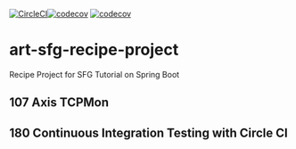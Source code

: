 [![CircleCI](https://circleci.com/gh/artshishkin/art-sfg-recipe-project.svg?style=svg)](https://circleci.com/gh/artshishkin/art-sfg-recipe-project)[![codecov](https://codecov.io/gh/artshishkin/art-sfg-recipe-project/branch/master/graph/badge.svg)](https://codecov.io/gh/artshishkin/art-sfg-recipe-project)
[![codecov](https://codecov.io/gh/artshishkin/art-sfg-recipe-project/branch/master/graph/badge.svg)](https://codecov.io/gh/artshishkin/art-sfg-recipe-project)
# art-sfg-recipe-project
Recipe Project for SFG Tutorial on Spring Boot

## 107 Axis TCPMon

## 180 Continuous Integration Testing with Circle CI


